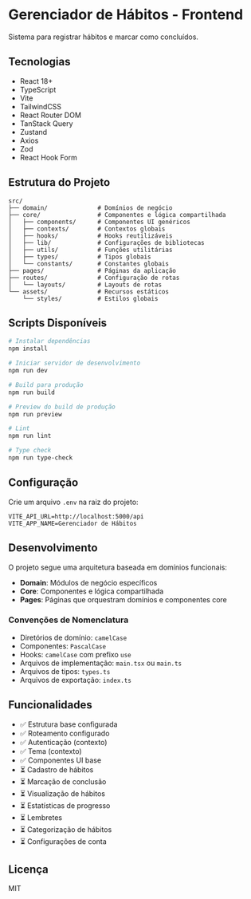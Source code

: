 # Gerenciador de Hábitos - Frontend

Sistema para registrar hábitos e marcar como concluídos.

## Tecnologias

- React 18+
- TypeScript
- Vite
- TailwindCSS
- React Router DOM
- TanStack Query
- Zustand
- Axios
- Zod
- React Hook Form

## Estrutura do Projeto

```
src/
├── domain/              # Domínios de negócio
├── core/                # Componentes e lógica compartilhada
│   ├── components/      # Componentes UI genéricos
│   ├── contexts/        # Contextos globais
│   ├── hooks/           # Hooks reutilizáveis
│   ├── lib/             # Configurações de bibliotecas
│   ├── utils/           # Funções utilitárias
│   ├── types/           # Tipos globais
│   └── constants/       # Constantes globais
├── pages/               # Páginas da aplicação
├── routes/              # Configuração de rotas
│   └── layouts/         # Layouts de rotas
└── assets/              # Recursos estáticos
    └── styles/          # Estilos globais
```

## Scripts Disponíveis

```bash
# Instalar dependências
npm install

# Iniciar servidor de desenvolvimento
npm run dev

# Build para produção
npm run build

# Preview do build de produção
npm run preview

# Lint
npm run lint

# Type check
npm run type-check
```

## Configuração

Crie um arquivo `.env` na raiz do projeto:

```env
VITE_API_URL=http://localhost:5000/api
VITE_APP_NAME=Gerenciador de Hábitos
```

## Desenvolvimento

O projeto segue uma arquitetura baseada em domínios funcionais:

- **Domain**: Módulos de negócio específicos
- **Core**: Componentes e lógica compartilhada
- **Pages**: Páginas que orquestram domínios e componentes core

### Convenções de Nomenclatura

- Diretórios de domínio: `camelCase`
- Componentes: `PascalCase`
- Hooks: `camelCase` com prefixo `use`
- Arquivos de implementação: `main.tsx` ou `main.ts`
- Arquivos de tipos: `types.ts`
- Arquivos de exportação: `index.ts`

## Funcionalidades

- ✅ Estrutura base configurada
- ✅ Roteamento configurado
- ✅ Autenticação (contexto)
- ✅ Tema (contexto)
- ✅ Componentes UI base
- ⏳ Cadastro de hábitos
- ⏳ Marcação de conclusão
- ⏳ Visualização de hábitos
- ⏳ Estatísticas de progresso
- ⏳ Lembretes
- ⏳ Categorização de hábitos
- ⏳ Configurações de conta

## Licença

MIT